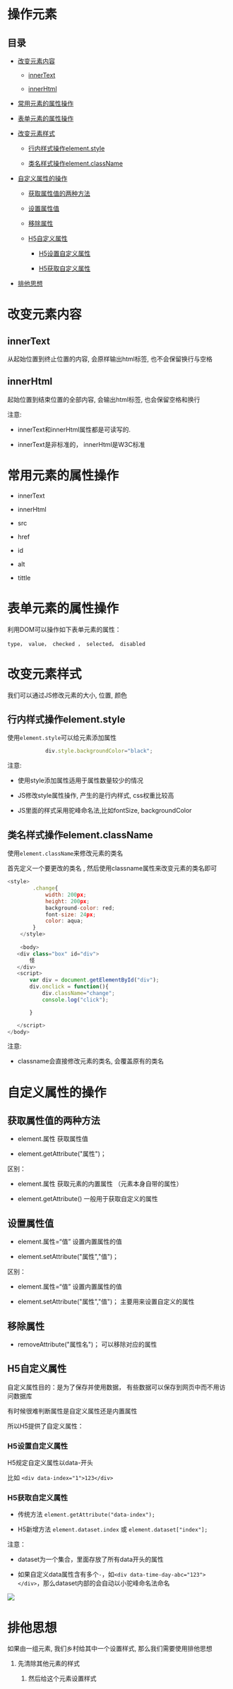 # 操作元素

## 目录

*   [改变元素内容](#改变元素内容)

    *   [innerText](#innertext)

    *   [innerHtml](#innerhtml)

*   [常用元素的属性操作](#常用元素的属性操作)

*   [表单元素的属性操作](#表单元素的属性操作)

*   [改变元素样式](#改变元素样式)

    *   [行内样式操作element.style](#行内样式操作elementstyle)

    *   [类名样式操作element.className](#类名样式操作elementclassname)

*   [自定义属性的操作](#自定义属性的操作)

    *   [获取属性值的两种方法](#获取属性值的两种方法)

    *   [设置属性值](#设置属性值)

    *   [移除属性](#移除属性)

    *   [H5自定义属性](#h5自定义属性)

        *   [H5设置自定义属性](#h5设置自定义属性)

        *   [H5获取自定义属性](#h5获取自定义属性)

*   [排他思想](#排他思想)

# 改变元素内容

## innerText

从起始位置到终止位置的内容, 会原样输出html标签, 也不会保留换行与空格

## innerHtml

起始位置到结束位置的全部内容, 会输出html标签, 也会保留空格和换行

注意:&#x20;

*   innerText和innerHtml属性都是可读写的.&#x20;

*   innerText是非标准的， innerHtml是W3C标准

# 常用元素的属性操作

*   innerText

*   innerHtml

*   src

*   href

*   id

*   alt

*   tittle

# 表单元素的属性操作

利用DOM可以操作如下表单元素的属性：

`type， value， checked ， selected， disabled`

# 改变元素样式

我们可以通过JS修改元素的大小, 位置, 颜色

## 行内样式操作element.style

使用`element.style`可以给元素添加属性

```javascript
            div.style.backgroundColor="black";

```

注意:

*   使用style添加属性适用于属性数量较少的情况

*   JS修改style属性操作, 产生的是行内样式, css权重比较高&#x20;

*   JS里面的样式采用驼峰命名法,比如fontSize, backgroundColor

## 类名样式操作element.className

使用`element.className`来修改元素的类名

首先定义一个要更改的类名 , 然后使用classname属性来改变元素的类名即可

```javascript
<style>
        .change{
            width: 200px;
            height: 200px;
            background-color: red;
            font-size: 24px;
            color: aqua;
        }
    </style>
    
    <body>
   <div class="box" id="div">
       怪
   </div>
   <script>
       var div = document.getElementById("div");
       div.onclick = function(){
           div.className="change";
           console.log("click");

       }

   </script>
</body>
```

注意:

*   classname会直接修改元素的类名, 会覆盖原有的类名

# 自定义属性的操作

## 获取属性值的两种方法

*   element.属性    获取属性值

*   element.getAttribute("属性")；

区别：

*   element.属性    获取元素的内置属性 （元素本身自带的属性）

*   element.getAttribute()   一般用于获取自定义的属性

## 设置属性值

*   element.属性=“值” 设置内置属性的值

*   element.setAttribute("属性","值")；&#x20;

区别：

*   element.属性=“值” 设置内置属性的值

*   element.setAttribute("属性","值")； 主要用来设置自定义的属性

## 移除属性

*   removeAttribute("属性名")； 可以移除对应的属性

## H5自定义属性

自定义属性目的：是为了保存并使用数据， 有些数据可以保存到网页中而不用访问数据库

有时候很难判断属性是自定义属性还是内置属性

所以H5提供了自定义属性：

### H5设置自定义属性

H5规定自定义属性以data-开头

比如 `<div data-index="1">123</div>`

### H5获取自定义属性

*   传统方法 `element.getAttribute("data-index");`

*   H5新增方法 `element.dataset.index` 或 `element.dataset["index"];`

注意：

*   dataset为一个集合，里面存放了所有data开头的属性

*   如果自定义data属性含有多个`-`，如`<div data-time-day-abc="123"></div>`，那么dataset内部的会自动以小驼峰命名法命名

![](image/image_KAOFZNpY0j.png)

# 排他思想

如果由一组元素, 我们乡村给其中一个设置样式, 那么我们需要使用排他思想

1.  先清除其他元素的样式

    1.  然后给这个元素设置样式
